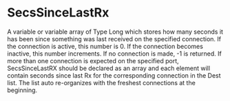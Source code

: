 # SecsSinceLastRx

A variable or variable array of Type Long which stores how many seconds it has been since something was last received on the specified connection. If the connection is active, this number is 0. If the connection becomes inactive, this number increments. If no connection is made, -1 is returned. If more than one connection is expected on the specified port, SecsSinceLastRX should be declared as an array and each element will contain seconds since last Rx for the corresponding connection in the Dest list. The list auto re-organizes with the freshest connections at the beginning.
